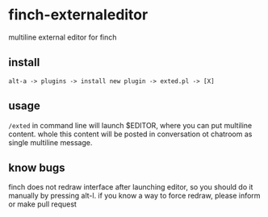 # finch-externaleditor
multiline external editor for finch
## install
`alt-a -> plugins -> install new plugin -> exted.pl -> [X]`
## usage
`/exted` in command line will launch $EDITOR, where you can put multiline content. whole this content will be posted in conversation ot chatroom as single multiline message.
## know bugs
finch does not redraw interface after launching editor, so you should do it manually by pressing alt-l. if you know a way to force redraw, please inform or make pull request
